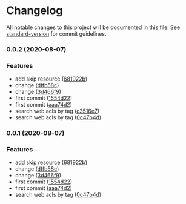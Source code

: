 # Changelog

All notable changes to this project will be documented in this file. See [standard-version](https://github.com/conventional-changelog/standard-version) for commit guidelines.

### 0.0.2 (2020-08-07)


### Features

* add skip resource ([681922b](https://github.com/w4rlock/serverless-waf-association/commit/681922b46cab52e5405a7876ba85a2b8155395c3))
* change ([dffb58c](https://github.com/w4rlock/serverless-waf-association/commit/dffb58cc478aa197cc936d46926c085ad85c5834))
* change ([3d466f9](https://github.com/w4rlock/serverless-waf-association/commit/3d466f9e3723f343769e5a9fab36b51b044b5845))
* first commit ([1554d22](https://github.com/w4rlock/serverless-waf-association/commit/1554d22ef721b64928fd78e0538ae4567898bdb1))
* first commit ([aaa74d2](https://github.com/w4rlock/serverless-waf-association/commit/aaa74d2526bf96bbcfabdcf5679e49bde33787be))
* search web acls by tag ([c3516e7](https://github.com/w4rlock/serverless-waf-association/commit/c3516e73d18897a58acb665aaf18f950f9bce870))
* search web acls by tag ([0c47b4d](https://github.com/w4rlock/serverless-waf-association/commit/0c47b4d20146581aa966cb7c6419d99c7ceb3ef6))

### 0.0.1 (2020-08-07)


### Features

* add skip resource ([681922b](https://github.com/w4rlock/serverless-waf-association/commit/681922b46cab52e5405a7876ba85a2b8155395c3))
* change ([dffb58c](https://github.com/w4rlock/serverless-waf-association/commit/dffb58cc478aa197cc936d46926c085ad85c5834))
* change ([3d466f9](https://github.com/w4rlock/serverless-waf-association/commit/3d466f9e3723f343769e5a9fab36b51b044b5845))
* first commit ([1554d22](https://github.com/w4rlock/serverless-waf-association/commit/1554d22ef721b64928fd78e0538ae4567898bdb1))
* first commit ([aaa74d2](https://github.com/w4rlock/serverless-waf-association/commit/aaa74d2526bf96bbcfabdcf5679e49bde33787be))
* search web acls by tag ([0c47b4d](https://github.com/w4rlock/serverless-waf-association/commit/0c47b4d20146581aa966cb7c6419d99c7ceb3ef6))
